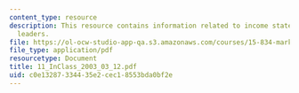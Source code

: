 ```yaml
---
content_type: resource
description: This resource contains information related to income statements and market
  leaders.
file: https://ol-ocw-studio-app-qa.s3.amazonaws.com/courses/15-834-marketing-strategy-spring-2003/c0e13287334435e2cec18553bda0bf2e_11_InClass_2003_03_12.pdf
file_type: application/pdf
resourcetype: Document
title: 11_InClass_2003_03_12.pdf
uid: c0e13287-3344-35e2-cec1-8553bda0bf2e
---
```

